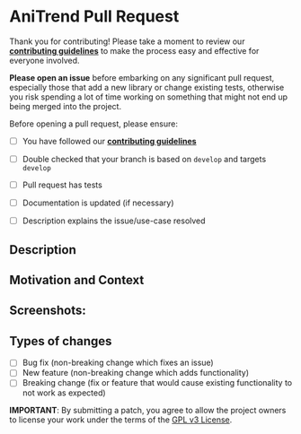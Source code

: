 # AniTrend Pull Request

Thank you for contributing! Please take a moment to review our [**contributing guidelines**](https://github.com/AniTrend/anitrend-v2/blob/master/CONTRIBUTING.md)
to make the process easy and effective for everyone involved.

**Please open an issue** before embarking on any significant pull request, especially those that
add a new library or change existing tests, otherwise you risk spending a lot of time working
on something that might not end up being merged into the project.

Before opening a pull request, please ensure:
<!--- Go over all the following points, and put an `x` in all the boxes that apply. -->
<!--- If you're unsure about any of these, don't hesitate to ask. We're here to help! -->

- [ ] You have followed our [**contributing guidelines**](https://github.com/AniTrend/anitrend-v2/blob/master/CONTRIBUTING.md)
- [ ] Double checked that your branch is based on `develop` and targets `develop`
- [ ] Pull request has tests
- [ ] Documentation is updated (if necessary)
- [ ] Description explains the issue/use-case resolved


## Description
<!--- Describe your changes in detail, or link an existing issue here -->

## Motivation and Context
<!--- Why is this change required? What problem does it solve? -->
<!--- If it fixes an open issue, please link to the issue here. -->

## Screenshots:
<!-- If applicable, if not feel free to remove this section -->

## Types of changes
<!--- What types of changes does your code introduce? Put an `x` in all the boxes that apply: -->
- [ ] Bug fix (non-breaking change which fixes an issue)
- [ ] New feature (non-breaking change which adds functionality)
- [ ] Breaking change (fix or feature that would cause existing functionality to not work as expected)

<!--- Be kind to code reviewers, and please try to keep pull requests as small and focused as possible :) -->

**IMPORTANT**: By submitting a patch, you agree to allow the project
owners to license your work under the terms of the [GPL v3 License](https://github.com/AniTrend/anitrend-v2/blob/master/LICENSE.md).
